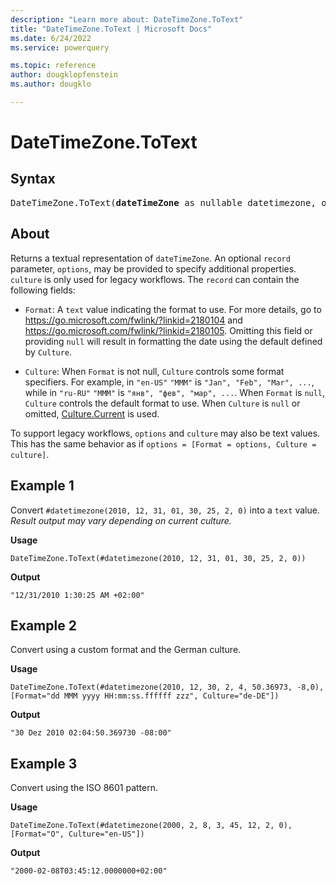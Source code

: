 ```yaml
---
description: "Learn more about: DateTimeZone.ToText"
title: "DateTimeZone.ToText | Microsoft Docs"
ms.date: 6/24/2022
ms.service: powerquery

ms.topic: reference
author: dougklopfenstein
ms.author: dougklo

---
```

# DateTimeZone.ToText

## Syntax

<pre>
DateTimeZone.ToText(<b>dateTimeZone</b> as nullable datetimezone, optional <b>options</b> as any, optional <b>culture</b> as nullable text) as nullable text
</pre>
  
## About

Returns a textual representation of `dateTimeZone`. An optional `record` parameter, `options`, may be provided to specify additional properties. `culture` is only used for legacy workflows. The `record` can contain the following fields:

* `Format`: A `text` value indicating the format to use. For more details, go to https://go.microsoft.com/fwlink/?linkid=2180104 and https://go.microsoft.com/fwlink/?linkid=2180105. Omitting this field or providing `null` will result in formatting the date using the default defined by `Culture`.

* `Culture`: When `Format` is not null, `Culture` controls some format specifiers. For example, in `"en-US"` `"MMM"` is `"Jan", "Feb", "Mar", ...`, while in `"ru-RU"` `"MMM"` is `"янв", "фев", "мар", ...`. When `Format` is `null`, `Culture` controls the default format to use. When `Culture` is `null` or omitted, [Culture.Current](culture-current.md) is used.

To support legacy workflows, `options` and `culture` may also be text values. This has the same behavior as if `options = [Format = options, Culture = culture]`.

## Example 1

Convert `#datetimezone(2010, 12, 31, 01, 30, 25, 2, 0)` into a `text` value. *Result output may vary depending on current culture.*

**Usage**

```powerquery-m
DateTimeZone.ToText(#datetimezone(2010, 12, 31, 01, 30, 25, 2, 0))
```

**Output**

`"12/31/2010 1:30:25 AM +02:00"`

## Example 2

Convert using a custom format and the German culture.

**Usage**

```powerquery-m
DateTimeZone.ToText(#datetimezone(2010, 12, 30, 2, 4, 50.36973, -8,0), [Format="dd MMM yyyy HH:mm:ss.ffffff zzz", Culture="de-DE"])
```

**Output**

`"30 Dez 2010 02:04:50.369730 -08:00"`

## Example 3

Convert using the ISO 8601 pattern.

**Usage**

```powerquery-m
DateTimeZone.ToText(#datetimezone(2000, 2, 8, 3, 45, 12, 2, 0),[Format="O", Culture="en-US"])
```

**Output**

`"2000-02-08T03:45:12.0000000+02:00"`
